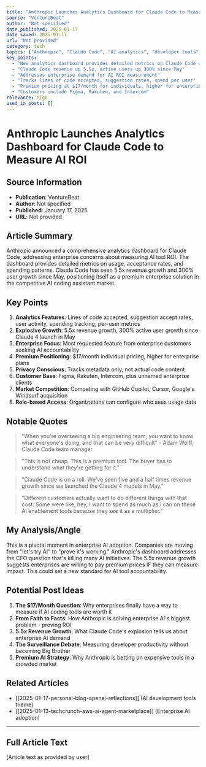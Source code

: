 ```yaml
---
title: "Anthropic Launches Analytics Dashboard for Claude Code to Measure AI ROI"
source: "VentureBeat"
author: "Not specified"
date_published: 2025-01-17
date_saved: 2025-01-17
url: "Not provided"
category: tech
topics: ["Anthropic", "Claude Code", "AI analytics", "developer tools", "enterprise AI", "ROI measurement"]
key_points: 
  - "New analytics dashboard provides detailed metrics on Claude Code usage"
  - "Claude Code revenue up 5.5x, active users up 300% since May"
  - "Addresses enterprise demand for AI ROI measurement"
  - "Tracks lines of code accepted, suggestion rates, spend per user"
  - "Premium pricing at $17/month for individuals, higher for enterprise"
  - "Customers include Figma, Rakuten, and Intercom"
relevance: high
used_in_posts: []
---
```


# Anthropic Launches Analytics Dashboard for Claude Code to Measure AI ROI

## Source Information
- **Publication**: VentureBeat
- **Author**: Not specified
- **Published**: January 17, 2025
- **URL**: Not provided

## Article Summary
Anthropic announced a comprehensive analytics dashboard for Claude Code, addressing enterprise concerns about measuring AI tool ROI. The dashboard provides detailed metrics on usage, acceptance rates, and spending patterns. Claude Code has seen 5.5x revenue growth and 300% user growth since May, positioning itself as a premium enterprise solution in the competitive AI coding assistant market.

## Key Points
1. **Analytics Features**: Lines of code accepted, suggestion accept rates, user activity, spending tracking, per-user metrics
2. **Explosive Growth**: 5.5x revenue growth, 300% active user growth since Claude 4 launch in May
3. **Enterprise Focus**: Most requested feature from enterprise customers seeking AI accountability
4. **Premium Positioning**: $17/month individual pricing, higher for enterprise plans
5. **Privacy Conscious**: Tracks metadata only, not actual code content
6. **Customer Base**: Figma, Rakuten, Intercom, plus unnamed enterprise clients
7. **Market Competition**: Competing with GitHub Copilot, Cursor, Google's Windsurf acquisition
8. **Role-based Access**: Organizations can configure who sees usage data

## Notable Quotes
> "When you're overseeing a big engineering team, you want to know what everyone's doing, and that can be very difficult" - Adam Wolff, Claude Code team manager

> "This is not cheap. This is a premium tool. The buyer has to understand what they're getting for it."

> "Claude Code is on a roll. We've seen five and a half times revenue growth since we launched the Claude 4 models in May."

> "Different customers actually want to do different things with that cost. Some were like, hey, I want to spend as much as I can on these AI enablement tools because they see it as a multiplier."

## My Analysis/Angle
This is a pivotal moment in enterprise AI adoption. Companies are moving from "let's try AI" to "prove it's working." Anthropic's dashboard addresses the CFO question that's killing many AI initiatives. The 5.5x revenue growth suggests enterprises are willing to pay premium prices IF they can measure impact. This could set a new standard for AI tool accountability.

## Potential Post Ideas
1. **The $17/Month Question**: Why enterprises finally have a way to measure if AI coding tools are worth it
2. **From Faith to Facts**: How Anthropic is solving enterprise AI's biggest problem - proving ROI
3. **5.5x Revenue Growth**: What Claude Code's explosion tells us about enterprise AI demand
4. **The Surveillance Debate**: Measuring developer productivity without becoming Big Brother
5. **Premium AI Strategy**: Why Anthropic is betting on expensive tools in a crowded market

## Related Articles
- [[2025-01-17-personal-blog-openai-reflections]] (AI development tools theme)
- [[2025-01-13-techcrunch-aws-ai-agent-marketplace]] (Enterprise AI adoption)

---

## Full Article Text
[Article text as provided by user]